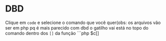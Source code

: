 # DBD
Clique em `code` e selecione o comando que você quer(obs: os arquivos vão ser em php pq é mais parecido com dbd o gatilho vai está no topo do comando dentro dos `[]` da função ```php
$c[]
```

